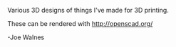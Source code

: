 Various 3D designs of things I've made for 3D printing.

These can be rendered with http://openscad.org/

-Joe Walnes
